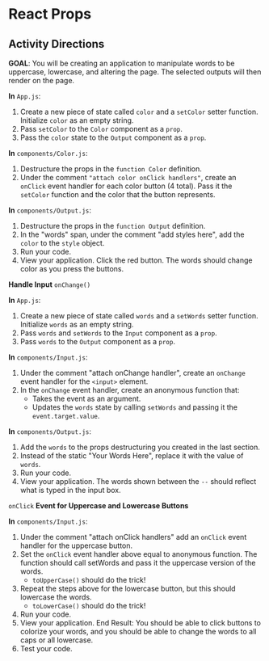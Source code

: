 # React Props

## Activity Directions

**GOAL**: You will be creating an application to manipulate words to be uppercase, lowercase, and altering the page. The selected outputs will then render on the page.

**In** `App.js`:

1. Create a new piece of state called `color` and a `setColor` setter function. Initialize `color` as an empty string.
2. Pass `setColor` to the `Color` component as a `prop`.
3. Pass the `color` state to the `Output` component as a `prop`.

**In** `components/Color.js`:

1. Destructure the props in the `function Color` definition.
2. Under the comment `"attach color onClick handlers"`, create an `onClick` event handler for each color button (4 total). Pass it the `setColor` function and the color that the button represents.

**In** `components/Output.js`:

1. Destructure the props in the `function Output` definition.
2. In the "words" span, under the comment "add styles here", add the `color` to the `style` object.
3. Run your code.
4. View your application. Click the red button. The words should change color as you press the buttons.

**Handle Input** `onChange()`

**In** `App.js`:

1. Create a new piece of state called `words` and a `setWords` setter function. Initialize `words` as an empty string.
2. Pass `words` and `setWords` to the `Input` component as a `prop`.
3. Pass `words` to the `Output` component as a `prop`.

**In** `components/Input.js`:

1. Under the comment "attach onChange handler", create an `onChange` event handler for the `<input>` element.
2. In the `onChange` event handler, create an anonymous function that:
   - Takes the event as an argument.
   - Updates the `words` state by calling `setWords` and passing it the `event.target.value`.

**In** `components/Output.js`:

1. Add the `words` to the props destructuring you created in the last section.
2. Instead of the static "Your Words Here", replace it with the value of `words`.
3. Run your code.
4. View your application. The words shown between the `--` should reflect what is typed in the input box.

`onClick` **Event for Uppercase and Lowercase Buttons**

**In** `components/Input.js`:

1. Under the comment "attach onClick handlers" add an `onClick` event handler for the uppercase button.
2. Set the `onClick` event handler above equal to anonymous function. The function should call setWords and pass it the uppercase version of the words.
   - `toUpperCase()` should do the trick!
3. Repeat the steps above for the lowercase button, but this should lowercase the words.
   - `toLowerCase()` should do the trick!
4. Run your code.
5. View your application. End Result: You should be able to click buttons to colorize your words, and you should be able to change the words to all caps or all lowercase.
6. Test your code.
